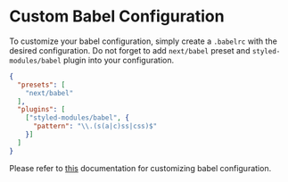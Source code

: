 # Custom Babel Configuration

To customize your babel configuration, simply create a `.babelrc` with the desired configuration.
Do not forget to add `next/babel` preset and `styled-modules/babel` plugin into your configuration.

```json
{
  "presets": [
    "next/babel"
  ],
  "plugins": [
    ["styled-modules/babel", {
      "pattern": "\\.(s(a|c)ss|css)$"
    }]
  ]
}
```

Please refer to [this](https://babeljs.io/docs/usage/babelrc/) documentation for customizing babel configuration.
